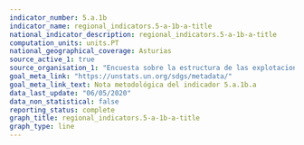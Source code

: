 ```yaml
---
indicator_number: 5.a.1b
indicator_name: regional_indicators.5-a-1b-a-title
national_indicator_description: regional_indicators.5-a-1b-a-title
computation_units: units.PT
national_geographical_coverage: Asturias
source_active_1: true
source_organisation_1: "Encuesta sobre la estructura de las explotaciones agrícolas, INE"
goal_meta_link: "https://unstats.un.org/sdgs/metadata/"
goal_meta_link_text: Nota metodológica del indicador 5.a.1b.a
data_last_update: "06/05/2020"
data_non_statistical: false
reporting_status: complete
graph_title: regional_indicators.5-a-1b-a-title
graph_type: line
---
```

